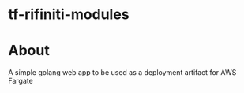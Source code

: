 # tf-rifiniti-modules

# About 
A simple golang web app to be used as a deployment artifact for AWS Fargate

